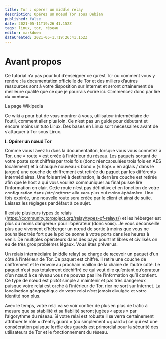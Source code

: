 ```yaml
---
title: Tor : opérer un middle relay
description: Opérez un noeud Tor sous Debian
published: false
date: 2021-05-11T19:26:41.152Z
tags: linux, tor, réseau
editor: markdown
dateCreated: 2021-05-11T19:26:41.152Z
---
```


# Avant propos

Ce tutorial n’a pas pour but d’enseigner ce qu’est Tor ou comment vous y rendre : la documentation officielle de Tor et des milliers d’autres ressources sont à votre disposition sur Internet et seront crtainement de meilleure qualité que ce que je pourrais écrire ici. Commencez donc par lire du contenu.

La page Wikipedia

Ce wiki a pour but de vous montrer à vous, utilisateur intermédiaire de l’outil, comment aller plus loin. Ce n’est pas un guide pour débutant et encore moins un tuto Linux. Des bases en Linux sont necessaires avant de s’attaquer à Tor sous Linux.

**I. Opérer un nœud Tor**

Comme vous l’avez lu dans la documentaiton, lorsque vous vous connetez à Tor, une « route » est créée à l’intérieur du réseau. Les paquets sortant de votre poste sont chiffrés par trois fois (donc réencapsulées trois fois en AES localement) et à chauque nouveau « bond » (« hops » en aglais / dans le jargon) une couche de chiffrement est retirée du paquet par les différents intermédiaires. Une fois arrivé à destination, la dernière couche est retirée afin que le host à qui vous vouliez communiquer au final puisse lire l’information en clair. Cette route n’est pas définitive et en fonction de votre configuration dans /etc/tor/torrc elle sera plus oui moins éphémère. Une fois expirée, une nouvelle route sera créée par le client et ainsi de suite. Laissez les réglages par défaut à ce sujet.

Il existe plusieurs types de relais (https://community.torproject.org/relay/types-of-relays/) et les héberger est plus ou moins dangereux pour l’opérateur (donc vous). Je vous déconseille plus que vivement d’héberger un nœud de sortie à moins que vous ne souhaitiez très fort que la police sonne à votre porte dans les heures à venir.  De multiples opérateurs dans des pays pourtant libres et civilisés on eu de très gros problèmes légaux. Vous êtes prévenus.

Un relais intermédiaire (middle relay) se charge de recevoir un paquet d’un côté à l’intérieur de Tor. Ce paquet est chiffré. Il retire une couche de chiffrement et le renvoie au prochain maillon de la chaine de l’autre côté. Le paquet n’est pas totalement déchiffré ce qui veut dire qu’entant qu’oprateur d’un nœud à ce niveau vous ne pouvez pas lire l’information qu’il contient. Ce type de nœud est plutôt simple à maintenir et pas très dangereux puisque votre relai est caché à l’intérieur de Tor, rien ne sort sur Internet. La localisation géographique de votre relai n’est jamais divulgée et votre identité non plus.

Avec le temps, votre relai va se voir confier de plus en plus de trafic à mesure que sa stabilité et sa fiabilité seront jugées « aptes » par l’algorythme du réseau. Si votre relai est robuste il se verra certainement attribuer le rôle « d’entry guard » (ou simplement « guard ») ce qui est une consécration puisque le rôle des guards est primordial pour la sécurité des utilisateurs de Tor et le fonctionnement du réseau.


